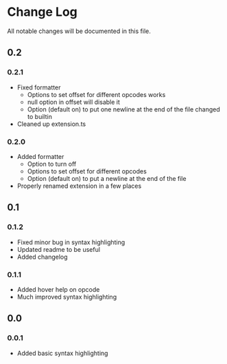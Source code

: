 # Change Log

All notable changes will be documented in this file.

## 0.2

### 0.2.1

* Fixed formatter
  * Options to set offset for different opcodes works
  * null option in offset will disable it
  * Option (default on) to put one newline at the end of the file changed to builtin
* Cleaned up extension.ts

### 0.2.0

* Added formatter
  * Option to turn off
  * Options to set offset for different opcodes
  * Option (default on) to put a newline at the end of the file
* Properly renamed extension in a few places

## 0.1

### 0.1.2

* Fixed minor bug in syntax highlighting
* Updated readme to be useful
* Added changelog

### 0.1.1

* Added hover help on opcode
* Much improved syntax highlighting

## 0.0

### 0.0.1

* Added basic syntax highlighting